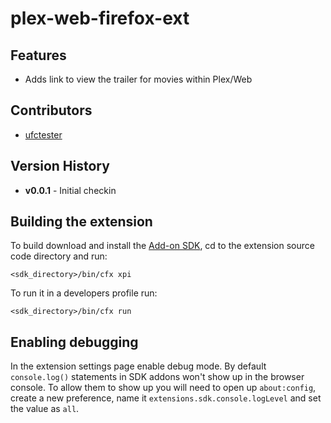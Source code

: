 plex-web-firefox-ext
==============

Features
--------------
- Adds link to view the trailer for movies within Plex/Web

Contributors
--------------
* [ufctester](https://github.com/ufctester)

Version History
--------------
- **v0.0.1** - Initial checkin

Building the extension
--------------
To build download and install the [Add-on SDK](https://developer.mozilla.org/en-US/Add-ons/SDK), cd to the extension source code directory and run:

    <sdk_directory>/bin/cfx xpi

To run it in a developers profile run:

    <sdk_directory>/bin/cfx run

Enabling debugging
--------------
In the extension settings page enable debug mode. By default `console.log()` statements in SDK addons won't show up in the browser console. To allow them to show up you will need to open up `about:config`, create a new preference, name it `extensions.sdk.console.logLevel` and set the value as `all`.
